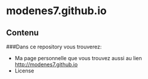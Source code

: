 # modenes7.github.io
## Contenu
###Dans ce repository vous trouverez:
- Ma page personnelle que vous trouvez aussi au lien http://modenes7.github.io
- License 
